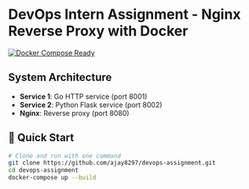 # DevOps Intern Assignment - Nginx Reverse Proxy with Docker

[![Docker Compose Ready](https://img.shields.io/badge/Docker%20Compose-Ready-blue)](https://github.com/ajay8297/devops-assignment/blob/main/docker-compose.yml)

## System Architecture
- **Service 1**: Go HTTP service (port 8001)
- **Service 2**: Python Flask service (port 8002)
- **Nginx**: Reverse proxy (port 8080)

## 🚀 Quick Start
```bash
# Clone and run with one command
git clone https://github.com/ajay8297/devops-assignment.git
cd devops-assignment
docker-compose up --build
